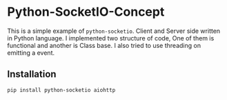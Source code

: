 # Python-SocketIO-Concept
This is a simple example of `python-socketio`. Client and Server side written in Python language.
I implemented two structure of code, One of them is functional and another is Class base.
I also tried to use threading on emitting a event.

## Installation
```commandline
pip install python-socketio aiohttp
```

